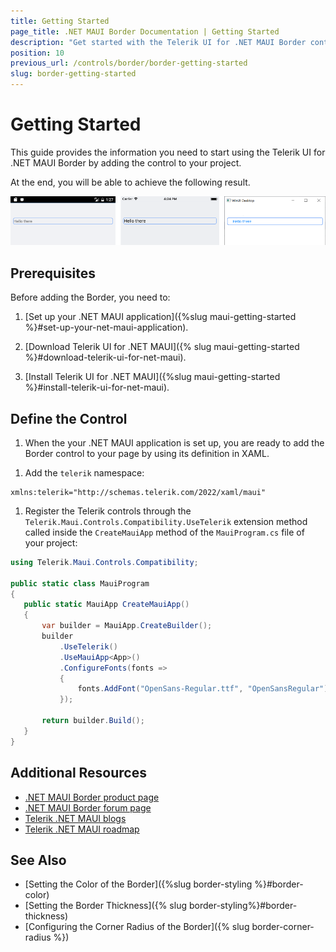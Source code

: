 ```yaml
---
title: Getting Started
page_title: .NET MAUI Border Documentation | Getting Started
description: "Get started with the Telerik UI for .NET MAUI Border control and learn how to add the control to your .NET MAUI application."
position: 10
previous_url: /controls/border/border-getting-started
slug: border-getting-started
---
```


# Getting Started

This guide provides the information you need to start using the Telerik UI for .NET MAUI Border by adding the control to your project.

At the end, you will be able to achieve the following result.

![Border Getting Started](images/border-getting-started.png)

## Prerequisites

Before adding the Border, you need to:

1. [Set up your .NET MAUI application]({%slug maui-getting-started %}#set-up-your-net-maui-application).

1. [Download Telerik UI for .NET MAUI]({% slug maui-getting-started %}#download-telerik-ui-for-net-maui).

1. [Install Telerik UI for .NET MAUI]({%slug maui-getting-started %}#install-telerik-ui-for-net-maui).

## Define the Control

1. When the your .NET MAUI application is set up, you are ready to add the Border control to your page by using its definition in XAML.

 <snippet id='border-getting-started-xaml' />

1. Add the `telerik` namespace:

 ```XAML
xmlns:telerik="http://schemas.telerik.com/2022/xaml/maui"
 ```
 
1. Register the Telerik controls through the `Telerik.Maui.Controls.Compatibility.UseTelerik` extension method called inside the `CreateMauiApp` method of the `MauiProgram.cs` file of your project:

 ```C#
 using Telerik.Maui.Controls.Compatibility;

 public static class MauiProgram
 {
	public static MauiApp CreateMauiApp()
	{
		var builder = MauiApp.CreateBuilder();
		builder
			.UseTelerik()
			.UseMauiApp<App>()
			.ConfigureFonts(fonts =>
			{
				fonts.AddFont("OpenSans-Regular.ttf", "OpenSansRegular");
			});

		return builder.Build();
	}
 }           
 ```

## Additional Resources

- [.NET MAUI Border product page](https://www.telerik.com/maui-ui/border)
- [.NET MAUI Border forum page](https://www.telerik.com/forums/maui?tagId=1763)
- [Telerik .NET MAUI blogs](https://www.telerik.com/blogs/mobile-net-maui)
- [Telerik .NET MAUI roadmap](https://www.telerik.com/support/whats-new/maui-ui/roadmap)

## See Also

- [Setting the Color of the Border]({%slug border-styling %}#border-color)
- [Setting the Border Thickness]({% slug border-styling%}#border-thickness)
- [Configuring the Corner Radius of the Border]({% slug border-corner-radius %})
